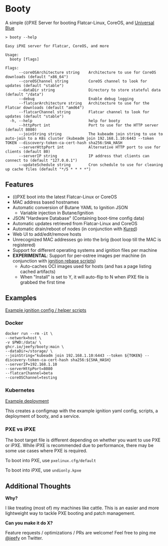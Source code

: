 # Booty

A simple (i)PXE Server for booting Flatcar-Linux, CoreOS, and [Universal Blue](https://universal-blue.org)

```
> booty --help

Easy iPXE server for Flatcar, CoreOS, and more

Usage:
  booty [flags]

Flags:
      --coreOSArchitecture string    Architecture to use for CoreOS downloads (default "x86_64")
      --coreOSChannel string         CoreOS channel to look for updates (default "stable")
      --dataDir string               Directory to store stateful data (default "/data")
      --debug                        Enable debug logging
      --flatcarArchitecture string   Architecture to use for the Flatcar downloads (default "amd64")
      --flatcarChannel string        Flatcar channel to look for updates (default "stable")
  -h, --help                         help for booty
      --httpPort int                 Port to use for the HTTP server (default 8080)
      --joinString string            The kubeadm join string to use to auto-join to a K8s cluster (kubeadm join 192.168.1.10:6443 --token TOKEN --discovery-token-ca-cert-hash sha256:SHA_HASH
      --serverHttpPort int           Alternative HTTP port to use for clients (default 80)
      --serverIP string              IP address that clients can connect to (default "127.0.0.1")
      --updateSchedule string        Cron schedule to use for cleaning up cache files (default "*/5 * * * *")
```

## Features

* (i)PXE boot into the latest Flatcar-Linux or CoreOS
* MAC address based hostnames
* Automatic conversion of Butane YAML to Ignition JSON
  * Variable injection in Butane/Ignition
* JSON "Hardware Database" (Containing boot-time config data)
* Automatic updates retrieved from Flatcar-Linux and CoreOS
* Automatic drain/reboot of nodes (in conjunction with [Kured](https://github.com/weaveworks/kured))
* Web UI to add/edit/remove hosts
* Unrecognized MAC addresses go into the brig (boot loop till the MAC is registered)
* Support for different operating systems and ignition files per machine
* **EXPERIMENTAL**: Support for per-ostree images per machine (in conjunction with [ignition rebase scripts](examples/bazzite.but))
  * Auto-caches OCI images used for hosts (and has a page listing cached artifacts)
  * When "Install" is set to Y, it will auto-flip to N when iPXE file is grabbed the first time

## Examples

[Example ignition config / helper scripts](examples/README.md)

### Docker

```
docker run --rm -it \
--network=host \
-v $PWD:/data/ \
ghcr.io/jeefy/booty:main \
--dataDir=/storage/ \
--joinString="kubeadm join 192.168.1.10:6443 --token ${TOKEN} --discovery-token-ca-cert-hash sha256:${SHA_HASH}
--serverIP=192.168.1.10
--serverHttpPort=8080
--flatcarChannel=beta
--coreOSChannel=testing
```

### Kubernetes

[Example deployment](examples/k8s.yaml)

This creates a configmap with the example ignition yaml config, scripts, a deployment of booty, and a service.

### PXE vs iPXE

The boot target file is different depending on whether you want to use PXE or iPXE. While iPXE is recommended due to performance, there may be some use cases where PXE is required.

To boot into PXE, use `pxelinux.cfg/default`

To boot into iPXE, use `undionly.kpxe`

## Additional Thoughts

**Why?**

I like treating (most of) my machines like cattle. This is an easier and more lightweight way to tackle PXE booting and patch management.

**Can you make it do X?**

Feature requests / optimizations / PRs are welcome! Feel free to ping me [@jeefy](https://twitter.com/jeefy) on Twitter.